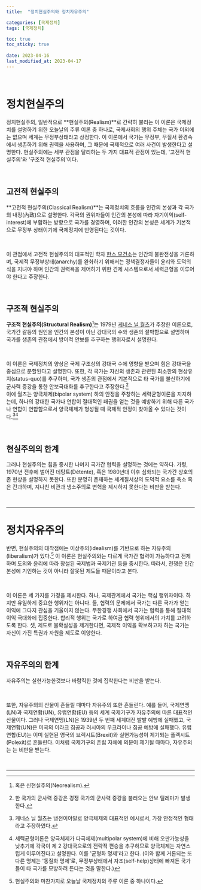 ```yaml
---
title:  "정치현실주의와 정치자유주의"

categories: [국제정치]
tags: [국제정치]

toc: true
toc_sticky: true
 
date: 2023-04-16
last_modified_at: 2023-04-17
---
```


<br>

# 정치현실주의

정치현실주의, 일반적으로 **현실주의(Realism)**로 간략히 불리는 이 이론은 국제정치를 설명하기 위한 오늘날의 주류 이론 중 하나로, 국제사회의 행위 주체는 국가 이외에는 없으며 세계는 무정부상태라고 상정한다. 이 이론에서 국가는 무정부, 무질서 환경속에서 생존하기 위해 권력을 사용하며, 그 때문에 국제적으로 여러 사건이 발생한다고 설명한다. 현실주의에는 세부 관점을 달리하는 두 가지 대표적 관점이 있는데, '고전적 현실주의'와 '구조적 현실주의'이다.

<br>

## 고전적 현실주의

**고전적 현실주의(Classical Realism)**는 국제정치의 흐름을 인간의 본성과 각 국가의 내정(內政)으로 설명한다. 각국의 권위자들이 인간의 본성에 따라 자기이익(self-interest)에 부합하는 방향으로 국가를 경영하며, 이러한 인간의 본성은 세계가 기본적으로 무정부 상태이기에 국제정치에 반영된다는 것이다.

<br>

이 관점에서 고전적 현실주의의 대표적인 학자 [한스 모건소](https://ko.wikipedia.org/wiki/%ED%95%9C%EC%8A%A4_%EB%AA%A8%EA%B1%B4%EC%86%8C)는 인간의 불완전성을 거론하며, 국제적 무정부상태(anarchy)를 완화하기 위해서는 정책결정자들이 윤리와 도덕의식을 지녀야 하며 인간의 권력욕을 제어하기 위한 견제 시스템으로서 세력균형을 이루어야 한다고 주장한다.

<br>

## 구조적 현실주의

**구조적 현실주의(Structural Realism)**[^1]는 1979년 [케네스 닐 월츠](https://ko.wikipedia.org/wiki/%EC%BC%80%EB%84%A4%EC%8A%A4_%EC%99%88%EC%B8%A0)가 주장한 이론으로, 국가간 갈등의 원인을 인간의 본성이 아닌 강대국의 수와 생존의 절박함으로 설명하며 국가를 생존의 관점에서 방어적 안보를 추구하는 행위자로서 설명한다.

<br>

이 이론은 국제정치의 양상은 국제 구조상의 강대국 수에 영향을 받으며 힘은 강대국을 중심으로 분할된다고 설명한다. 또한, 각 국가는 자신의 생존과 관련된 최소한의 현상유지(status-quo)를 추구하며, 국가 생존의 관점에서 기본적으로 타 국가를 불신하기에 군사력 증강을 통한 안보극대화를 추구한다고 주장한다.[^2]  
이에 월츠는 양극체제(bipolar system) 하의 안정을 주창하는 세력균형이론을 지지하는데, 하나의 강대한 국가나 연합이 절대적인 패권을 얻는 것을 예방하기 위해 다른 국가나 연합이 연합함으로서 양극체제가 형성될 때 국제적 안정이 찾아올 수 있다는 것이다.[^3][^4]

<br>

## 현실주의의 한계

그러나 현실주의는 힘을 중시한 나머지 국가간 협력을 설명하는 것에는 약하다. 가령, 1970년 전후에 벌어진 데탕트(Détente), 혹은 1980년대 이후 심화되는 국가간 상호의존 현상을 설명하지 못한다. 또한 분명히 존재하는 세계질서상의 도덕적 요소를 축소 혹은 간과하며, 지나친 비관과 냉소주의로 변혁을 제시하지 못한다는 비판을 받는다.

<br>

---

# 정치자유주의

반면, 현실주의의 대착점에는 이상주의(idealism)를 기반으로 하는 자유주의(liberalism)가 있다.[^5] 이 이론은 현실주의와는 다르게 국가간 협력이 가능하다고 전제하며 도의와 윤리에 따라 창설된 국제법과 국제기관 등을 중시한다. 따라서, 전쟁은 인간 본성에 기인하는 것이 아니라 잘못된 제도들 때문이라고 본다.

<br>

이 이론은 세 가지를 가정을 제시한다. 하나, 국제관계에서 국가는 핵심 행위자이다. 하지만 유일하게 중요한 행위자는 아니다. 둘, 협력의 문제에서 국가는 다른 국가가 얻는 이익에 그다지 관심을 기울이지 않는다. 무한경쟁 사회에서 국가는 협력을 통해 절대적 이익 극대화에 집중한다. 합리적 행위는 국가로 하여금 협력 행위에서의 가치를 고려하도록 한다. 셋, 제도로 불확실성을 제거한다면, 국제적 이익을 확보하고자 하는 국가는 자신이 가진 특권과 자원을 제도로 이양한다.

<br>

<!--
## 상업 자유주의

이 관점은 애덤 스미스로 연결되며, 실제로 애덤 스미스는 고전적 자유주의(classical liberalism)의 대표 학자로 인용된다.
애덤 스미스는 경제적 측면에서 자유를 해석했다. 18세기 영국에서는 입헌 군주제가 정착했고, 산업 혁명을 앞두고 초기 자본주의가 활발하게 성장하고 있었다. 스미스에게 개인의 자유란 자유로운 경제 활동을 뜻했다. 스미스는 개인이 자신의 재능 및 재산에 대한 권리를 가진다고 보고, 개인의 이익 추구가 사회 전체의 진보로 이어진다고 여겼다. 따라서 경제 전반에 대한 국가의 개입은 개인의 자유를 침해할 뿐 아니라 사회 전체의 발전을 막는 것이었다. 이에  스미스는 바람직한 국가 모델로서 개인의 생명 보호와 국방 등 최소한의 역할만을 수행하며 개인이 자유롭게 활동하도록 내버려두는 자유방임적 국가를 제시했다.

https://lovehateclub.com/basic/?q=YToxOntzOjEyOiJrZXl3b3JkX3R5cGUiO3M6MzoiYWxsIjt9&bmode=view&idx=12069166&t=board 참고-
## 공화 자유주의
## 자유주의 3번쨰
## 자유주의 4번째
-->

## 자유주의의 한계

자유주의는 실현가능한것보다 바람직한 것에 집착한다는 비판을 받는다.

<br>

또한, 자유주의의 산물이 흔들릴 때마다 자유주의 또한 흔들린다. 예를 들어, 국제연맹(LN)과 국제연합(UN), 유럽연합(EU) 등의 세계 국제기구가 자유주의에 따른 대표적인 산물이다. 그러나 국제연맹(LN)은 1939년 두 번째 세계대전 발발 예방에 실패했고, 국제연합(UN)은 미국의 이라크 침공과 러시아의 우크라이나 침공 예방에 실패했다. 유럽연합(EU)는 이미 실현된 영국의 브렉시트(Brexit)와 실현가능성이 제기되는 폴렉시트(Polexit)로 흔들린다. 이처럼 국제기구의 존립 자체에 의문이 제기될 때마다, 자유주의는 는 비판을 받는다.

<br>

---

[^1]: 혹은 신현실주의(Neorealism).
[^2]: 한 국가의 군사력 증강은 경쟁 국가의 군사력 증강을 불러오는 안보 딜레마가 발생한다.
[^3]: 케네스 닐 월츠는 냉전이야말로 양극체제의 대표적인 예시로서, 가장 안정적인 형태라고 주장하였다.
[^4]: 세력균형이론은 양극체제가 다극체제(multipolar system)에 비해 오판가능성을 낮추기에 각국이 제 2 강대국으로의 전략적 편승을 추구하므로 양극체제는 자연스럽게 이루어진다고 설명한다. 이를 '균형화 명제'라고 한다. (이와 함께 거론되는 또다른 명제는 '동질화 명제'로, 무정부상태에서 자조(self-help)상태에 빠져든 국가들이 타 국가를 모방하려 든다는 것을 말한다.)
[^5]: 현실주의와 마찬가지로 오늘날 국제정치의 주류 이론 중 하나이다.

<!--

구조적 현실주의를 도입하기 좋은 특이 사례는 고구려와 조선이다.  
구조적 현실주의의 관점에서 고구려는 패권적 지위를 갖고 있던 중국에 편승하기보다는 균형화전략을 통해 자주적 독립성을 유지하며 안보정책을 추구한 사례이다. 한편, 조선은 중국와 패권적 정치이념과 문화적 가치를 공유하고 조공관계를 맺는 등 중국에 대한 편승전략을 통해 종속적 독립성을 유지한 사례이다.  
오늘날 우리는 몽골, 명, 청, 왜에 침략받은 고려와 조선을 기억하지만, 한반도사(史)상에 한 극으로의 편승이 아닌 자체적인 극 형성을 실현한 국가 또한 존재한다는 것은 재미있는 부분이다.



# 참고
[EBS 위대한 수업 | 스티븐 월트 - 현실주의자들의 정치 2강 현실주의자들의 생각](https://www.youtube.com/watch?v=75L9IJZBbl4)<br>
[네이버 블로그 | 현실주의와 신현실주의, 자유주의와 신자유주의 비교 분석](https://m.blog.naver.com/PostView.naver?isHttpsRedirect=true&blogId=toshie117&logNo=10045077089)<br>
[티스토리 블로그 | 고전적 현실주의 by 한스 모겐소](https://eurasia.tistory.com/11)<br>
[티스토리 블로그 | 신현실주의 by 케네스 왈츠](https://eurasia.tistory.com/15)<br>
[위키백과 | 현실주의](https://ko.wikipedia.org/wiki/%ED%98%84%EC%8B%A4%EC%A3%BC%EC%9D%98)<br>
[위키백과 | 신현실주의](https://ko.wikipedia.org/wiki/%EC%8B%A0%ED%98%84%EC%8B%A4%EC%A3%BC%EC%9D%98)<br>
[퍼블릭뉴스 | 우크라이나 전쟁은 왜 일어났는가](https://www.psnews.co.kr/news/articleView.html?idxno=2013706)

-->